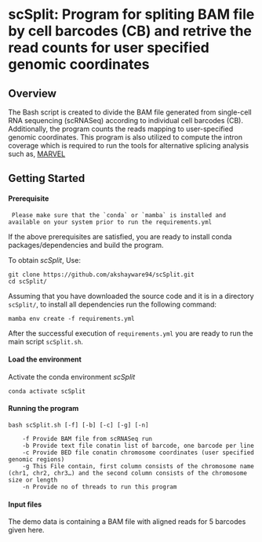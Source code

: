 # scSplit: Program for spliting BAM file by cell barcodes (CB) and retrive the read counts for user specified genomic coordinates
## Overview

The Bash script is created to divide the BAM file generated from single-cell RNA sequencing (scRNASeq) according to individual cell barcodes (CB). Additionally, the program counts the reads mapping to user-specified genomic coordinates.
This program is also utilized to compute the intron coverage which is required to run the tools for alternative splicing analysis such as, [MARVEL](https://wenweixiong.github.io/MARVEL_Plate.html)

## Getting Started

#### Prerequisite
  ```
   Please make sure that the `conda` or `mamba` is installed and available on your system prior to run the requirements.yml
  ```
If the above prerequisites are satisfied, you are ready to install conda packages/dependencies and build the program.

To obtain *scSplit*, Use: <br />
```
git clone https://github.com/akshayware94/scSplit.git
cd scSplit/
```
Assuming that you have downloaded the source code and it is in a directory `scSplit/`, to install all dependencies run the following command: <br />

```
mamba env create -f requirements.yml
```
After the successful execution of `requirements.yml` you are ready to run the main script `scSplit.sh`.

#### Load the environment
Activate the conda environment *scSplit* <br />

```
conda activate scSplit
```

#### Running the program

```
bash scSplit.sh [-f] [-b] [-c] [-g] [-n]

	-f Provide BAM file from scRNASeq run
	-b Provide text file conatin list of barcode, one barcode per line
	-c Provide BED file conatin chromosome coordinates (user specified genomic regions)
	-g This File contain, first column consists of the chromosome name (chr1, chr2, chr3…) and the second column consists of the chromosome size or length
	-n Provide no of threads to run this program

```

#### Input files

The demo data is containing a BAM file with aligned reads for 5 barcodes given here.

